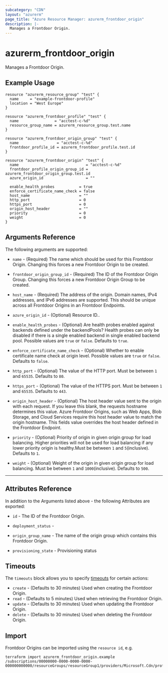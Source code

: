 ```yaml
---
subcategory: "CDN"
layout: "azurerm"
page_title: "Azure Resource Manager: azurerm_frontdoor_origin"
description: |-
  Manages a Frontdoor Origin.
---
```


# azurerm_frontdoor_origin

Manages a Frontdoor Origin.

## Example Usage

```hcl
resource "azurerm_resource_group" "test" {
  name     = "example-frontdoor-profile"
  location = "West Europe"
}

resource "azurerm_frontdoor_profile" "test" {
  name                = "acctest-c-%d"
  resource_group_name = azurerm_resource_group.test.name
}

resource "azurerm_frontdoor_origin_group" "test" {
  name                 = "acctest-c-%d"
  frontdoor_profile_id = azurerm_frontdoor_profile.test.id
}

resource "azurerm_frontdoor_origin" "test" {
  name                              = "acctest-c-%d"
  frontdoor_profile_origin_group_id = azurerm_frontdoor_origin_group.test.id
  azure_origin_id                   = ""

  enable_health_probes           = true
  enforce_certificate_name_check = false
  host_name                      = ""
  http_port                      = 0
  https_port                     = 0
  origin_host_header             = ""
  priority                       = 0
  weight                         = 0
}
```

## Arguments Reference

The following arguments are supported:

* `name` - (Required) The name which should be used for this Frontdoor Origin. Changing this forces a new Frontdoor Origin to be created.

* `frontdoor_origin_group_id` - (Required) The ID of the Frontdoor Origin Group. Changing this forces a new Frontdoor Origin Group to be created.

* `host_name` - (Required) The address of the origin. Domain names, IPv4 addresses, and IPv6 addresses are supported. This should be unique across all Frontdoor Origins in an Frontdoor Endpoints.

* `azure_origin_id` - (Optional) Resource ID..

* `enable_health_probes` - (Optional) Are health probes enabled against backends defined under the backendPools? Health probes can only be disabled if there is a single enabled backend in single enabled backend pool. Possible values are `true` or `false`. Defaults to `true`.

* `enforce_certificate_name_check` - (Optional) Whether to enable certificate name check at origin level. Possible values are `true` or `false`. Defaults to `false`.

* `http_port` - (Optional) The value of the HTTP port. Must be between `1` and `65535`. Defaults to `80`.

* `https_port` - (Optional) The value of the HTTPS port. Must be between `1` and `65535`. Defaults to `443`.

* `origin_host_header` - (Optional) The host header value sent to the origin with each request. If you leave this blank, the requests hostname determines this value. Azure Frontdoor Origins, such as Web Apps, Blob Storage, and Cloud Services require this host header value to match the origin hostname. This fields value overrides the host header defined in the Frontdoor Endpoint.

* `priority` - (Optional) Priority of origin in given origin group for load balancing. Higher priorities will not be used for load balancing if any lower priority origin is healthy.Must be between `1` and `5`(inclusive). Defaults to `1`.

* `weight` - (Optional) Weight of the origin in given origin group for load balancing. Must be between `1` and `1000`(inclusive). Defaults to `500`.

---

## Attributes Reference

In addition to the Arguments listed above - the following Attributes are exported:

* `id` - The ID of the Frontdoor Origin.

* `deployment_status` - 

* `origin_group_name` - The name of the origin group which contains this Frontdoor Origin.

* `provisioning_state` - Provisioning status

## Timeouts

The `timeouts` block allows you to specify [timeouts](https://www.terraform.io/docs/configuration/resources.html#timeouts) for certain actions:

* `create` - (Defaults to 30 minutes) Used when creating the Frontdoor Origin.
* `read` - (Defaults to 5 minutes) Used when retrieving the Frontdoor Origin.
* `update` - (Defaults to 30 minutes) Used when updating the Frontdoor Origin.
* `delete` - (Defaults to 30 minutes) Used when deleting the Frontdoor Origin.

## Import

Frontdoor Origins can be imported using the `resource id`, e.g.

```shell
terraform import azurerm_frontdoor_origin.example /subscriptions/00000000-0000-0000-0000-000000000000/resourceGroups/resourceGroup1/providers/Microsoft.Cdn/profiles/profile1/originGroups/originGroup1/origins/origin1
```
